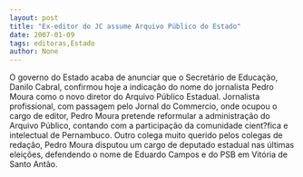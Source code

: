 ```yaml
---
layout: post
title: "Ex-editor do JC assume Arquivo Público do Estado"
date: 2007-01-09
tags: editoras,Estado
author: None
---
```

O governo do Estado acaba de anunciar que o Secretário de Educação, Danilo Cabral, confirmou hoje a indicação do nome do jornalista Pedro Moura como o novo diretor do Arquivo Público Estadual. 
Jornalista profissional, com passagem pelo Jornal do Commercio, onde ocupou o cargo de editor, Pedro Moura pretende reformular a administração do Arquivo Público, contando com a participação da comunidade cient?fica e intelectual de Pernambuco.
Outro colega muito querido pelos colegas de redação, Pedro Moura disputou um cargo de deputado estadual nas últimas eleições, defendendo o nome de Eduardo Campos e do PSB em Vitória de Santo Antão. 